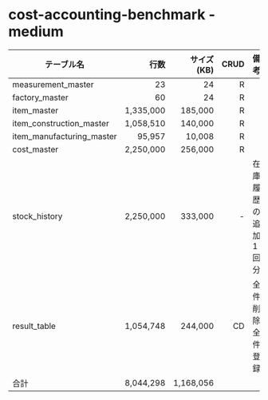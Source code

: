 # cost-accounting-benchmark - medium

| テーブル名                |      行数 | サイズ(KB) | CRUD | 備考             |
| ------------------------- | --------: | ---------: | ---: | ---------------- |
| measurement_master        |        23 |         24 |    R |                  |
| factory_master            |        60 |         24 |    R |                  |
| item_master               | 1,335,000 |    185,000 |    R |                  |
| item_construction_master  | 1,058,510 |    140,000 |    R |                  |
| item_manufacturing_master |    95,957 |     10,008 |    R |                  |
| cost_master               | 2,250,000 |    256,000 |    R |                  |
| stock_history             | 2,250,000 | 333,000 |    - | 在庫履歴の追加1回分 |
| result_table              | 1,054,748 |    244,000 |   CD | 全件削除全件登録 |
| 合計                      | 8,044,298 | 1,168,056 |      |                  |


